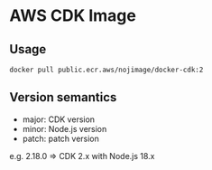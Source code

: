 # AWS CDK Image

## Usage

```shell
docker pull public.ecr.aws/nojimage/docker-cdk:2
```

## Version semantics

- major: CDK version
- minor: Node.js version
- patch: patch version

e.g. 2.18.0 => CDK 2.x with Node.js 18.x

